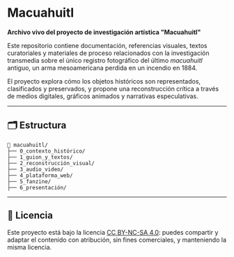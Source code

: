 # Macuahuitl

**Archivo vivo del proyecto de investigación artística "Macuahuitl"**

Este repositorio contiene documentación, referencias visuales, textos curatoriales y materiales de proceso relacionados con la investigación transmedia sobre el único registro fotográfico del último *macuahuitl* antiguo, un arma mesoamericana perdida en un incendio en 1884.

El proyecto explora cómo los objetos históricos son representados, clasificados y preservados, y propone una reconstrucción crítica a través de medios digitales, gráficos animados y narrativas especulativas.

---

## 🗂 Estructura

```
📁 macuahuitl/
├── 0_contexto_histórico/
├── 1_guion_y_textos/
├── 2_reconstrucción_visual/
├── 3_audio_video/
├── 4_plataforma_web/
├── 5_fanzine/
├── 6_presentación/
```

---

## 🧾 Licencia

Este proyecto está bajo la licencia [CC BY-NC-SA 4.0](https://creativecommons.org/licenses/by-nc-sa/4.0/): puedes compartir y adaptar el contenido con atribución, sin fines comerciales, y manteniendo la misma licencia.
